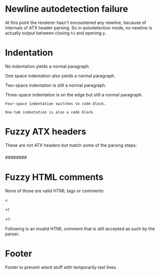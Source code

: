 # Newline autodetection failure

At this point the renderer hasn't encountered any newline, because of internals
of ATX header parsing. So in autodetection mode, no newline is actually output
between closing `h1` and opening `p`.

# Indentation

No indentation yields a normal paragraph.

 One space indentation also yields a normal paragraph.

  Two-space indentation is still a normal paragraph.

   Three-space indentation is on the edge but still a normal paragraph.

    Four-space indentation switches to code block.

	One-tab indentation is also a code block.

# Fuzzy ATX headers

These are not ATX headers but match some of the parsing steps:

###

###   

###  ###

########

# Fuzzy HTML comments

None of those are valid HTML tags or comments:

<

<!

<!-

Following is an invalid HTML comment that is still accepted as such by
the parser.

<!-- -- -->

# Footer

Footer to prevent wierd stuff with temporarily-last lines.
